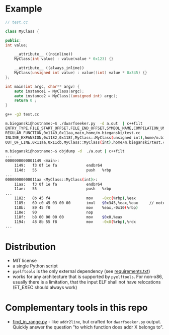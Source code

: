 # Example

```cpp
// test.cc

class MyClass {

public:
int value;

    __attribute__ ((noinline))
    MyClass(int value) : value(value * 0x123) {}

    __attribute__ ((always_inline))
    MyClass(unsigned int value) : value((int) value * 0x345) {}
};

int main(int argc, char** argv) {
    auto instance1 = MyClass(argc);
    auto instance2 = MyClass((unsigned int) argc);
    return 0 ;
}

```

```bash
g++ -g3 test.cc
```

```bash
m.bieganski@hostname:~$ ./dwarfseeker.py  -d a.out  | c++filt
ENTRY_TYPE,FILE_START_OFFSET,FILE_END_OFFSET,SYMBOL_NAME,COMPILATION_UNIT_PATH
REGULAR_FUNCTION,0x1149,0x11aa,main,home/m.bieganski/test.cc
INLINE_EXPANSION,0x1182,0x118f,MyClass::MyClass(unsigned int),home/m.bieganski/test.cc
OUT_OF_LINE,0x11aa,0x11cb,MyClass::MyClass(int),home/m.bieganski/test.cc
```

```bash
m.bieganski@hostname:~$ objdump -d  ./a.out | c++filt
...
0000000000001149 <main>:
    1149:	f3 0f 1e fa          	endbr64 
    114d:	55                   	push   %rbp
...
00000000000011aa <MyClass::MyClass(int)>:
    11aa:	f3 0f 1e fa          	endbr64
    11ae:	55                   	push   %rbp
...
    1182:	8b 45 f4             	mov    -0xc(%rbp),%eax
    1185:	69 c0 45 03 00 00    	imul   $0x345,%eax,%eax     // note inline expansion
    118b:	89 45 f0             	mov    %eax,-0x10(%rbp)
    118e:	90                   	nop
    118f:	b8 00 00 00 00       	mov    $0x0,%eax
    1194:	48 8b 55 f8          	mov    -0x8(%rbp),%rdx
...
```

# Distribution

* MIT license
* a single Python script
* `pyelftools` is the only external dependency (see [requirements.txt](./requirements.txt))
* works for any architecture that is supported by `pyelftools`. For non-x86, usually there is a limitation, that the input ELF shall not have relocations (ET_EXEC should always work)

# Complementary tools in this repo
* [find_in_range.py](tools/find_in_range.py) - like `addr2line`, but crafted for `dwarfseeker.py` output. Quickly answer the question "to which function does addr X belongs to".
